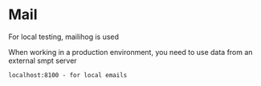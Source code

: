 # Mail

For local testing, mailihog is used

When working in a production environment, you need to use data from an external smpt server

``localhost:8100 - for local emails``
